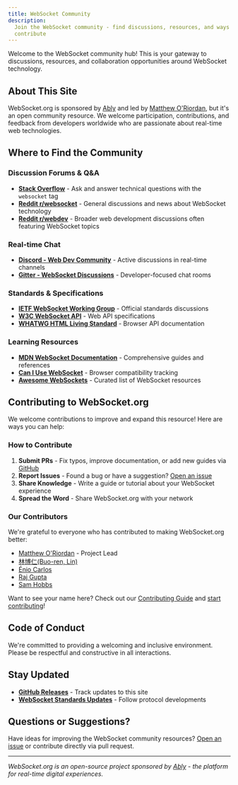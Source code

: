 ```yaml
---
title: WebSocket Community
description:
  Join the WebSocket community - find discussions, resources, and ways to
  contribute
---
```


Welcome to the WebSocket community hub! This is your gateway to discussions,
resources, and collaboration opportunities around WebSocket technology.

## About This Site

WebSocket.org is sponsored by [Ably](https://ably.com) and led by
[Matthew O'Riordan](/author/matthew-oriordan/), but it's an open community
resource. We welcome participation, contributions, and feedback from developers
worldwide who are passionate about real-time web technologies.

## Where to Find the Community

### Discussion Forums & Q&A

- **[Stack Overflow](https://stackoverflow.com/questions/tagged/websocket)** -
  Ask and answer technical questions with the `websocket` tag
- **[Reddit r/websocket](https://www.reddit.com/r/websocket/)** - General
  discussions and news about WebSocket technology
- **[Reddit r/webdev](https://www.reddit.com/r/webdev/)** - Broader web
  development discussions often featuring WebSocket topics

### Real-time Chat

- **[Discord - Web Dev Community](https://discord.gg/webdev)** - Active
  discussions in real-time channels
- **[Gitter - WebSocket Discussions](https://gitter.im/websockets/community)** -
  Developer-focused chat rooms

### Standards & Specifications

- **[IETF WebSocket Working Group](https://datatracker.ietf.org/wg/hybi/about/)** -
  Official standards discussions
- **[W3C WebSocket API](https://www.w3.org/TR/websockets/)** - Web API
  specifications
- **[WHATWG HTML Living Standard](https://html.spec.whatwg.org/multipage/web-sockets.html)** -
  Browser API documentation

### Learning Resources

- **[MDN WebSocket Documentation](https://developer.mozilla.org/en-US/docs/Web/API/WebSocket)** -
  Comprehensive guides and references
- **[Can I Use WebSocket](https://caniuse.com/websockets)** - Browser
  compatibility tracking
- **[Awesome WebSockets](https://github.com/facundofarias/awesome-websockets)** -
  Curated list of WebSocket resources

## Contributing to WebSocket.org

We welcome contributions to improve and expand this resource! Here are ways you
can help:

### How to Contribute

1. **Submit PRs** - Fix typos, improve documentation, or add new guides via
   [GitHub](https://github.com/ably/websocket.org)
2. **Report Issues** - Found a bug or have a suggestion?
   [Open an issue](https://github.com/ably/websocket.org/issues)
3. **Share Knowledge** - Write a guide or tutorial about your WebSocket
   experience
4. **Spread the Word** - Share WebSocket.org with your network

### Our Contributors

We're grateful to everyone who has contributed to making WebSocket.org better:

- [Matthew O'Riordan](https://github.com/mattheworiordan) - Project Lead
- [林博仁(Buo-ren, Lin)](https://github.com/brlin-tw)
- [Énio Carlos](https://github.com/eniocarboni)
- [Raj Gupta](https://github.com/rajgupta)
- [Sam Hobbs](https://github.com/samhobbs)

Want to see your name here? Check out our
[Contributing Guide](https://github.com/ably/websocket.org/blob/main/CONTRIBUTING.md)
and [start contributing](https://github.com/ably/websocket.org)!

## Code of Conduct

We're committed to providing a welcoming and inclusive environment. Please be
respectful and constructive in all interactions.

## Stay Updated

- **[GitHub Releases](https://github.com/ably/websocket.org/releases)** - Track
  updates to this site
- **[WebSocket Standards Updates](https://datatracker.ietf.org/doc/rfc6455/)** -
  Follow protocol developments

## Questions or Suggestions?

Have ideas for improving the WebSocket community resources?
[Open an issue](https://github.com/ably/websocket.org/issues) or contribute
directly via pull request.

---

_WebSocket.org is an open-source project sponsored by [Ably](https://ably.com) -
the platform for real-time digital experiences._
